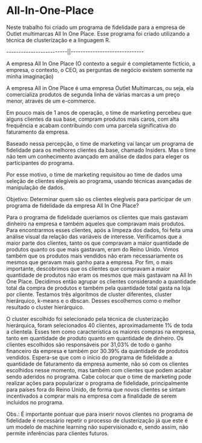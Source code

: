 # All-In-One-Place
Neste trabalho foi criado um programa de fidelidade para a empresa de Outlet multimarcas All In One Place. Esse programa foi criado utilizando a técnica de clusterização e a linguagem R.

-------------------------||------------------------------

A empresa All In One Place
(O contexto a seguir é completamente fictício, a empresa, o contexto, o CEO, as perguntas de negócio existem somente na minha imaginação)

A empresa All in One Place é uma empresa Outlet Multimarcas, ou seja, ela comercializa produtos de segunda linha de várias marcas a um preço menor, através de um e-commerce.

Em pouco mais de 1 anos de operação, o time de marketing percebeu que alguns clientes da sua base, compram produtos mais caros, com alta frequência e acabam contribuindo com uma parcela significativa do faturamento da empresa.

Baseado nessa percepção, o time de marketing vai lançar um programa de fidelidade para os melhores clientes da base, chamado Insiders. Mas o time não tem um conhecimento avançado em análise de dados para eleger os participantes do programa.

Por esse motivo, o time de marketing requisitou ao time de dados uma seleção de clientes elegíveis ao programa, usando técnicas avançadas de manipulação de dados.

Objetivo: Determinar quem são os clientes elegíveis para participar de um programa de fidelidade da empresa All In One Place?

Para o programa de fidelidade queríamos os clientes que mais gastavam dinheiro na empresa e também aqueles que compravam mais produtos. Para encontrarmos esses clientes, após a limpeza dos dados, foi feita uma análise visual da relação das variáveis de interesse. Verificamos que a maior parte dos clientes, tanto os que compravam a maior quantidade de produtos quanto os que mais gastavam, eram do Reino Unido. Vimos também que os produtos mais vendidos não eram necessariamente os mesmos que geravam mais ganho para a empresa. Por fim, o mais importante, descobrimos que os clientes que compravam a maior quantidade de produtos não eram os mesmos que mais gastavam na All In One Place. Decidimos então agrupar os clientes considerando a quantidade total da compra de produtos e também pela quantidade total gasta na loja por cliente. Testamos três algoritmos de cluster diferentes, cluster hierárquico, k-means e o dbscan. Desses escolhemos como o melhor resultado o cluster hierárquico.

O cluster escolhido foi selecionado pela técnica de clusterização hierárquica, foram selecionados 40 clientes, aproximadamente 1% de toda a clientela. Esses tem como característica os maiores compras na empresa, tanto em quantidade de produto quanto em quantidade de dinheiro. Os clientes escolhidos são responsáveis por 31,03% de todo o ganho financeiro da empresa e também por 30.39% da quantidade de produtos vendidos. Espera-se que com o início do programa de fidelidade a quantidade de faturamento da empresa aumente, não só com os clientes escolhidos nesse momento, mas também com clientes que podem acabar sendo aderidos no programa.
Cabe colocar que o time de marketing pode realizar ações para popularizar o programa de fidelidade, principalmente para países fora do Reino Unido, de forma que novos clientes se sintam incentivados a comprar mais na empresa com a finalidade de serem incluidos no programa.

Obs.: É importante pontuar que para inserir novos clientes no programa de fidelidade é necessário repetir o processo de clusterização já que este é um modelo de machine learning não supervisionado e, sendo assim, não permite inferências para clientes futuros.
